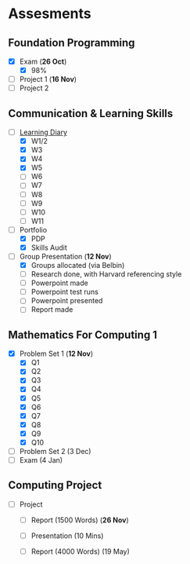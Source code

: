# Assesments

## Foundation Programming

* [x] Exam \(**26 Oct**\)
  * [x] 98%
* [ ] Project 1 \(**16 Nov**\)
* [ ] Project 2

## Communication & Learning Skills

* [ ] [Learning Diary](learning-diary/)
  * [x] W1/2
  * [x] W3
  * [x] W4
  * [x] W5
  * [ ] W6
  * [ ] W7
  * [ ] W8
  * [ ] W9
  * [ ] W10
  * [ ] W11
* [ ] Portfolio
  * [x] PDP
  * [x] Skills Audit
* [ ] Group Presentation \(**12 Nov**\)
  * [x] Groups allocated \(via Belbin\)
  * [ ] Research done, with Harvard referencing style
  * [ ] Powerpoint made
  * [ ] Powerpoint test runs
  * [ ] Powerpoint presented
  * [ ] Report made

## Mathematics For Computing 1

* [x] Problem Set 1 \(**12 Nov**\)
  * [x] Q1
  * [x] Q2
  * [x] Q3
  * [x] Q4
  * [x] Q5
  * [x] Q6
  * [x] Q7
  * [x] Q8
  * [x] Q9
  * [x] Q10
* [ ] Problem Set 2 \(3 Dec\)
* [ ] Exam \(4 Jan\)

## Computing Project

* [ ] Project
  * [ ] Report \(1500 Words\) \(**26 Nov**\)
  * [ ] Presentation \(10 Mins\) 
  * [ ] Report \(4000 Words\) \(19 May\)

